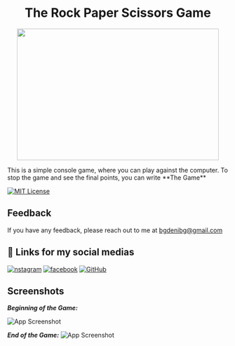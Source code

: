 # <h1 align="center">The Rock Paper Scissors Game</h1>
<p align="center">
  <img width="460" height="300" src="https://upload.wikimedia.org/wikipedia/commons/thumb/6/67/Rock-paper-scissors.svg/1200px-Rock-paper-scissors.svg.png">
</p>
This is a simple console game, where you can play against the computer.
To stop the game and see the final points, you can write **The Game**


[![MIT License](https://img.shields.io/badge/License-MIT-green.svg)](https://choosealicense.com/licenses/mit/)



## Feedback

If you have any feedback, please reach out to me at bgdenibg@gmail.com


## 🔗 Links for my social medias
[![nstagram](https://img.shields.io/badge/Instagram-E4405F?style=for-the-badge&logo=instagram&logoColor=white)](https://www.instagram.com/denis.ts384/)
[![facebook](https://img.shields.io/badge/Facebook-1877F2?style=for-the-badge&logo=facebook&logoColor=white)](https://www.facebook.com/denis.nedkov.3/)
[![GitHub](https://img.shields.io/badge/GitHub-100000?style=for-the-badge&logo=github&logoColor=white)](https://github.com/DenisBG312)


## Screenshots
***Beginning of the Game:***

![App Screenshot](https://i.ibb.co/ZWGsjjY/Screenshot-1.png)

***End of the Game:***
![App Screenshot](https://i.ibb.co/94qvY7w/Screenshot-3.png)




